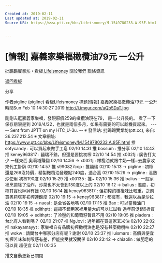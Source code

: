 ```yaml
---

Created at: 2019-02-11
Last updated at: 2019-02-11
Source URL: https://www.ptt.cc/bbs/Lifeismoney/M.1549780233.A.95F.html


---
```


# [情報] 嘉義家樂福橄欖油79元 一公升


[批踢踢實業坊](https://www.ptt.cc/bbs/) › [看板 Lifeismoney](https://www.ptt.cc/bbs/Lifeismoney/index.html) [關於我們](https://www.ptt.cc/about.html) [聯絡資訊](https://www.ptt.cc/contact.html)

[返回看板](https://www.ptt.cc/bbs/Lifeismoney/index.html)

分享

作者pigline (pigline)
看板Lifeismoney
標題\[情報\] 嘉義家樂福橄欖油79元 一公升
時間Sun Feb 10 14:30:27 2019
<http://i.imgur.com/uQb5DaT.jpg>

剛剛去逛嘉義家樂福，發現原價259的橄欖油現在79， 是一公升裝的。 看了一下保存期限是到 2019/4/22，也就是兩個多月，如果有需要的可以趁機買起來。 ----- Sent from JPTT on my HTC\_U-3u. -- ※ 發信站: 批踢踢實業坊(ptt.cc), 來自: 36.237.212.54 ※ 文章網址: <https://www.ptt.cc/bbs/Lifeismoney/M.1549780233.A.95F.html>
推 sofycandy : 可以買起來做手工皂 02/10 14:31
推 bossum : 推分享 02/10 14:43
推 keney963817 : 囍瑞不錯，但還是要挑初榨 02/10 14:54
推 x0321j : 廣告打太少 一樣東西 奧莉塔賺翻 02/10 14:56
→ x0321j : 橄欖油就跟牛奶一樣~去農家收來代工掛牌 02/10 14:57
推 s990827ccp : 推囍瑞 02/10 15:13
→ pigline : 初榨還是269沒特價，精製橄欖油發煙點240度，適合高 02/10 15:29
→ pigline : 溫熱炒使用 初榨190度 02/10 15:29
推 x00135 : 推~ 02/10 15:36
推 balius : 一般家裡烹調除了油炸，炒菜也不太會到180度以上的 02/10 16:12
→ balius : 溫度，初榨其實也綽綽有餘 02/10 16:14
推 keney963817 : 但初榨的橄欖味比較重，之前買奧莉塔非初榨連酸度 02/10 16:15
→ keney963817 : 都沒有，我還以為是沙拉油 02/10 16:15
→ nueal : 是全省各地嗎 02/10 17:15
推 Bao : 可以當機油ㄇ 02/10 18:35
推 edithptt : 這瓶不錯用家裡用量大的可以試試看 過年前促銷9折買 02/10 19:05
→ edithptt : 了冷壓的和葡萄籽暫且不用 02/10 19:05
推 piadora : 台北有人看到嗎？ 02/10 21:07
推 NgJovi : 過年都在買這家玄米油 02/10 22:02
推 nakayamayyt : 家樂福自有品牌初榨橄欖油也是沒有甚麼橄欖味 02/10 22:27
推 wokw : 請問台中哪家分店有呢？謝謝 02/10 23:37
推 luismars : 高價與便宜初榨苦味和刺喉感有差，但能接受就沒關係 02/10 23:42
→ chiaolin : 做肥皂的 可以買 超便宜 02/11 00:35

推文自動更新已關閉

